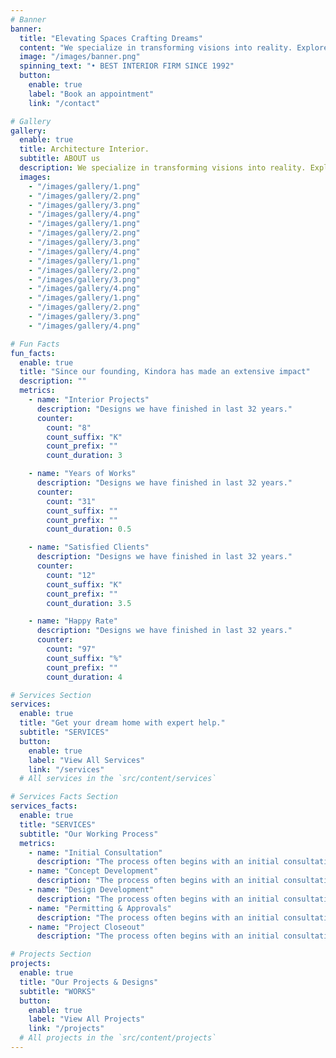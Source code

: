 ```yaml
---
# Banner
banner:
  title: "Elevating Spaces Crafting Dreams"
  content: "We specialize in transforming visions into reality. Explore our work of innovative architectural."
  image: "/images/banner.png"
  spinning_text: "• BEST INTERIOR FIRM SINCE 1992"
  button:
    enable: true
    label: "Book an appointment"
    link: "/contact"

# Gallery
gallery:
  enable: true
  title: Architecture Interior.
  subtitle: ABOUT us
  description: We specialize in transforming visions into reality. Explore our portfolio of innovative architectural and interior design projects crafted with precision.
  images:
    - "/images/gallery/1.png"
    - "/images/gallery/2.png"
    - "/images/gallery/3.png"
    - "/images/gallery/4.png"
    - "/images/gallery/1.png"
    - "/images/gallery/2.png"
    - "/images/gallery/3.png"
    - "/images/gallery/4.png"
    - "/images/gallery/1.png"
    - "/images/gallery/2.png"
    - "/images/gallery/3.png"
    - "/images/gallery/4.png"
    - "/images/gallery/1.png"
    - "/images/gallery/2.png"
    - "/images/gallery/3.png"
    - "/images/gallery/4.png"

# Fun Facts
fun_facts:
  enable: true
  title: "Since our founding, Kindora has made an extensive impact"
  description: ""
  metrics:
    - name: "Interior Projects"
      description: "Designs we have finished in last 32 years."
      counter:
        count: "8"
        count_suffix: "K"
        count_prefix: ""
        count_duration: 3

    - name: "Years of Works"
      description: "Designs we have finished in last 32 years."
      counter:
        count: "31"
        count_suffix: ""
        count_prefix: ""
        count_duration: 0.5

    - name: "Satisfied Clients"
      description: "Designs we have finished in last 32 years."
      counter:
        count: "12"
        count_suffix: "K"
        count_prefix: ""
        count_duration: 3.5

    - name: "Happy Rate"
      description: "Designs we have finished in last 32 years."
      counter:
        count: "97"
        count_suffix: "%"
        count_prefix: ""
        count_duration: 4

# Services Section
services:
  enable: true
  title: "Get your dream home with expert help."
  subtitle: "SERVICES"
  button:
    enable: true
    label: "View All Services"
    link: "/services"
  # All services in the `src/content/services`

# Services Facts Section
services_facts:
  enable: true
  title: "SERVICES"
  subtitle: "Our Working Process"
  metrics:
    - name: "Initial Consultation"
      description: "The process often begins with an initial consultation between the designer/architect. Get started from here."
    - name: "Concept Development"
      description: "The process often begins with an initial consultation between the designer/architect. Get started from here."
    - name: "Design Development"
      description: "The process often begins with an initial consultation between the designer/architect. Get started from here."
    - name: "Permitting & Approvals"
      description: "The process often begins with an initial consultation between the designer/architect. Get started from here."
    - name: "Project Closeout"
      description: "The process often begins with an initial consultation between the designer/architect. Get started from here."

# Projects Section
projects:
  enable: true
  title: "Our Projects & Designs"
  subtitle: "WORKS"
  button:
    enable: true
    label: "View All Projects"
    link: "/projects"
  # All projects in the `src/content/projects`
---
```

